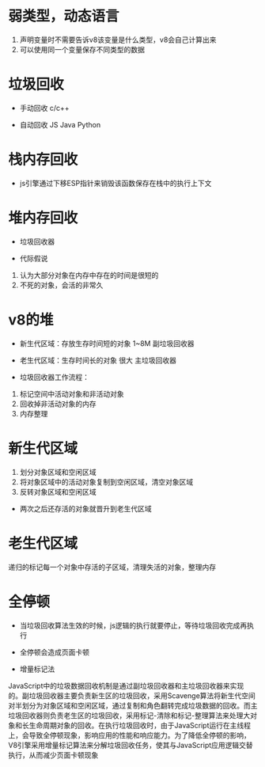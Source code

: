# 弱类型，动态语言
1. 声明变量时不需要告诉v8该变量是什么类型，v8会自己计算出来 
2. 可以使用同一个变量保存不同类型的数据


# 垃圾回收
- 手动回收 c/c++

- 自动回收 JS Java Python


# 栈内存回收
- js引擎通过下移ESP指针来销毁该函数保存在栈中的执行上下文


# 堆内存回收
- 垃圾回收器

- 代际假说
1. 认为大部分对象在内存中存在的时间是很短的
2. 不死的对象，会活的非常久


# v8的堆
- 新生代区域：存放生存时间短的对象   1~8M  副垃圾回收器
- 老生代区域：生存时间长的对象       很大  主垃圾回收器


- 垃圾回收器工作流程：
1. 标记空间中活动对象和非活动对象
2. 回收掉非活动对象的内存
3. 内存整理 


# 新生代区域
1. 划分对象区域和空闲区域
2. 将对象区域中的活动对象复制到空闲区域，清空对象区域
3. 反转对象区域和空闲区域

- 两次之后还存活的对象就晋升到老生代区域

# 老生代区域
递归的标记每一个对象中存活的子区域，清理失活的对象，整理内存


# 全停顿
- 当垃圾回收算法生效的时候，js逻辑的执行就要停止，等待垃圾回收完成再执行

- 全停顿会造成页面卡顿

- 增量标记法

JavaScript中的垃圾数据回收机制是通过副垃圾回收器和主垃圾回收器来实现的。副垃圾回收器主要负责新生区的垃圾回收，采用Scavenge算法将新生代空间对半划分为对象区域和空闲区域，通过复制和角色翻转完成垃圾数据的回收。而主垃圾回收器则负责老生区的垃圾回收，采用标记-清除和标记-整理算法来处理大对象和长生命周期对象的回收。在执行垃圾回收时，由于JavaScript运行在主线程上，会导致全停顿现象，影响应用的性能和响应能力。为了降低全停顿的影响，V8引擎采用增量标记算法来分解垃圾回收任务，使其与JavaScript应用逻辑交替执行，从而减少页面卡顿现象
